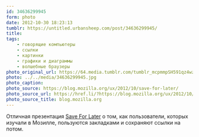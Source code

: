 ```yaml
---
id: 34636299945
form: photo
date: 2012-10-30 18:23:13
tumblr: https://untitled.urbansheep.com/post/34636299945/
title:
tags:
    - говорящие компьютеры
    - ссылки
    - картинки
    - графики и диаграммы
    - волшебные браузеры
photo_original_url: https://64.media.tumblr.com/tumblr_mcpmmpSH591qz4wzio1_1280.jpg
photo: ../../media/34636299945.jpg
photo_caption:
photo_source: https://blog.mozilla.org/ux/2012/10/save-for-later/
photo_source_url: https://href.li/?https://blog.mozilla.org/ux/2012/10/save-for-later/
photo_source_title: blog.mozilla.org
---
```


<p>Отличная презентация <a href="https://blog.mozilla.org/ux/2012/10/save-for-later/" title="Save For Later | Mozilla UX">Save For Later</a> о том, как пользователи, которых изучали в Мозилле, пользуются закладками и сохраняют ссылки на потом.</p>
